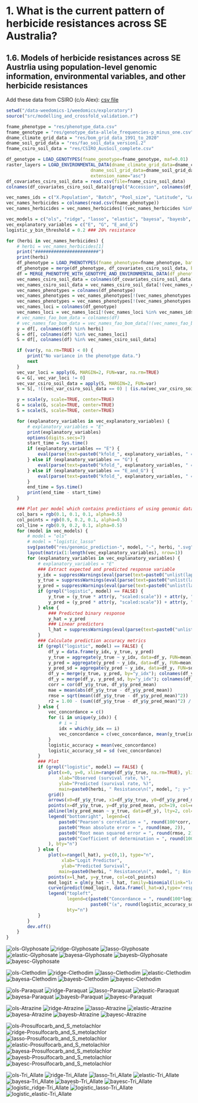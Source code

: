 # 1. What is the current pattern of herbicide resistances across SE Australia?

## 1.6. Models of herbicide resistances across SE Austrlia using population-level genomic information, environmental variables, and other herbicide resistances

Add these data from CSIRO (c/o Alex): [csv file](https://urldefense.com/v3/__https://drive.google.com/file/d/1RDxAuoXQZynMORNE2kRP_ZqHkWx1FuW4/view?usp=drive_link__;!!C5rN6bSF!EW1RdWcKYKRux59Bb7iOcZFy6tcDY7A5eX9aNZsdb1sGhy_ACkbt8TvfAgDGqldsbFJIl4y-NOBX5svFGLNcdxOytNbQJto_WFOeesgEtPsMrYp6$)

```R
setwd("/data-weedomics-1/weedomics/exploratory")
source("src/modelling_and_crossfold_validation.r")

fname_phenotype = "res/phenotype_data.csv"
fname_genotype = "res/genotype_data-allele_frequencies-p_minus_one.csv"
dname_climate_grid_data = "res/bom_grid_data_1991_to_2020"
dname_soil_grid_data = "res/fao_soil_data_version1.2"
fname_csiro_soil_data = "res/CSIRO_AusSoil_complete.csv"

df_genotype = LOAD_GENOTYPES(fname_genotype=fname_genotype, maf=0.01)
raster_layers = LOAD_ENVIRONMENTAL_DATA(dname_climate_grid_data=dname_climate_grid_data,
                                dname_soil_grid_data=dname_soil_grid_data,
                                extension_name="asc")
df_covariates_csiro_soil_data = read.csv(file=fname_csiro_soil_data)
colnames(df_covariates_csiro_soil_data)[grepl("Accession", colnames(df_covariates_csiro_soil_data))] = "X.Population"

vec_names_ids = c("X.Population", "Batch", "Pool_size", "Latitude", "Longitude", "long", "lat")
vec_names_herbicides = colnames(read.csv(fname_phenotype))
vec_names_herbicides = vec_names_herbicides[!(vec_names_herbicides %in% vec_names_ids)]

vec_models = c("ols", "ridge", "lasso", "elastic", "bayesa", "bayesb", "bayesc", "logistic_ridge", "logistic_lasso", "logistic_elastic")
vec_explanatory_variables = c("E", "G", "E_and_G")
logistic_y_bin_threshold = 0.2 ### 20% resistance

for (herbi in vec_names_herbicides) {
    # herbi = vec_names_herbicides[1]
    print("########################")
    print(herbi)
    df_phenotype = LOAD_PHENOTYPES(fname_phenotype=fname_phenotype, batch="all", phenotype_names=herbi)
    df_phenotype = merge(df_phenotype, df_covariates_csiro_soil_data, by="X.Population")
    df = MERGE_PHENOTYPE_WITH_GENOTYPE_AND_ENVIRONMENTAL_DATA(df_phenotype=df_phenotype, df_genotype=df_genotype, raster_layers=raster_layers)
    vec_names_csiro_soil_data = colnames(df_covariates_csiro_soil_data)
    vec_names_csiro_soil_data = vec_names_csiro_soil_data[!(vec_names_csiro_soil_data %in% vec_names_ids)]
    vec_names_phenotypes = colnames(df_phenotype)
    vec_names_phenotypes = vec_names_phenotypes[!(vec_names_phenotypes %in% vec_names_ids)]
    vec_names_phenotypes = vec_names_phenotypes[!(vec_names_phenotypes %in% vec_names_csiro_soil_data)]
    vec_names_loci = colnames(df_genotype)
    vec_names_loci = vec_names_loci[!(vec_names_loci %in% vec_names_ids)]
    # vec_names_fao_bom_data = colnames(df)
    # vec_names_fao_bom_data = vec_names_fao_bom_data[!(vec_names_fao_bom_data %in% c(vec_names_ids, vec_names_csiro_soil_data, vec_names_phenotypes, vec_names_loci))]
    y = df[, colnames(df) %in% herbi]
    G = df[, colnames(df) %in% vec_names_loci]
    S = df[, colnames(df) %in% vec_names_csiro_soil_data]

    if (var(y, na.rm=TRUE) < 0) {
        print("No variance in the phenotype data.")
        next
    }
    vec_var_loci = apply(G, MARGIN=2, FUN=var, na.rm=TRUE)
    G = G[, vec_var_loci != 0]
    vec_var_csiro_soil_data = apply(S, MARGIN=2, FUN=var)
    S = S[, !((vec_var_csiro_soil_data == 0) | (is.na(vec_var_csiro_soil_data)))]

    y = scale(y, scale=TRUE, center=TRUE)
    G = scale(G, scale=TRUE, center=TRUE)
    S = scale(S, scale=TRUE, center=TRUE)

    for (explanatory_variables in vec_explanatory_variables) {
        # explanatory_variables = "E"
        print(explanatory_variables)
        options(digits.secs=7)
        start_time = Sys.time()
        if (explanatory_variables == "E") {
            eval(parse(text=paste0("kfold_", explanatory_variables, " = KFOLD_CV(x=S, y=y, r=10, k=10, vec_models=vec_models, logistic_y_bin_threshold=logistic_y_bin_threshold)")))
        } else if (explanatory_variables == "G") {
            eval(parse(text=paste0("kfold_", explanatory_variables, " = KFOLD_CV(x=G, y=y, r=10, k=10, vec_models=vec_models, logistic_y_bin_threshold=logistic_y_bin_threshold)")))
        } else if (explanatory_variables == "E_and_G") {
            eval(parse(text=paste0("kfold_", explanatory_variables, " = KFOLD_CV(x=cbind(S, G), y=y, r=10, k=10, vec_models=vec_models, logistic_y_bin_threshold=logistic_y_bin_threshold)")))
        }
        end_time = Sys.time()
        print(end_time - start_time)
    }

    ### Plot per model which contains predictions of using genomic data only, and genomic data with CSIRO soil data
    col_bars = rgb(0.1, 0.1, 0.1, alpha=0.5)
    col_points = rgb(0.9, 0.2, 0.1, alpha=0.5)
    col_line = rgb(0.9, 0.2, 0.1, alpha=0.5)
    for (model in vec_models) {
        # model = "ols"
        # model = "logistic_lasso"
        svg(paste0("res/genomic_prediction-", model, "-", herbi, ".svg"), width=15.75, height=5.25)
        layout(matrix(1:length(vec_explanatory_variables), nrow=1))
        for (explanatory_variables in vec_explanatory_variables) {
            # explanatory_variables = "E"
            ### Extract expected and predicted response variable
            y_idx = suppressWarnings(eval(parse(text=paste0("unlist(lapply(kfold_", explanatory_variables, "$", model, ", FUN=function(x){lapply(x, FUN=function(y){if(!is.na(y)){y$idx_test}})}))"))))
            y_true = suppressWarnings(eval(parse(text=paste0("unlist(lapply(kfold_", explanatory_variables, "$", model, ", FUN=function(x){lapply(x, FUN=function(y){if(!is.na(y)){y$y_test}})}))"))))
            y_pred = suppressWarnings(eval(parse(text=paste0("unlist(lapply(kfold_", explanatory_variables, "$", model, ", FUN=function(x){lapply(x, FUN=function(y){if(!is.na(y)){y$y_hat}})}))"))))
            if (grepl("logistic", model) == FALSE) {
                y_true = (y_true * attr(y, "scaled:scale")) + attr(y, "scaled:center")
                y_pred = (y_pred * attr(y, "scaled:scale")) + attr(y, "scaled:center")
            } else {
                ### Predicted binary response
                y_hat = y_pred 
                ### Linear predictors
                l_hat = suppressWarnings(eval(parse(text=paste0("unlist(lapply(kfold_", explanatory_variables, "$", model, ", FUN=function(x){lapply(x, FUN=function(y){if(!is.na(y)){y$l_hat}})}))"))))
            }
            ### Calculate prediction accuracy metrics
            if (grepl("logistic", model) == FALSE) {
                df_y = data.frame(y_idx, y_true, y_pred)
                y_true = aggregate(y_true ~ y_idx, data=df_y, FUN=mean)
                y_pred = aggregate(y_pred ~ y_idx, data=df_y, FUN=mean)
                y_pred_sd = aggregate(y_pred ~ y_idx, data=df_y, FUN=sd)
                df_y = merge(y_true, y_pred, by="y_idx"); colnames(df_y) = c("y_idx", "y_true", "y_pred_mean")
                df_y = merge(df_y, y_pred_sd, by="y_idx"); colnames(df_y) = c("y_idx", "y_true", "y_pred_mean", "y_pred_sd")
                corr = cor(df_y$y_true, df_y$y_pred_mean)
                mae = mean(abs(df_y$y_true - df_y$y_pred_mean))
                rmse = sqrt(mean((df_y$y_true - df_y$y_pred_mean)^2))
                r2 = 1.00 - (sum((df_y$y_true - df_y$y_pred_mean)^2) / sum((df_y$y_true - mean(df_y$y_true))^2))
            } else {
                vec_concordance = c()
                for (i in unique(y_idx)) {
                    # i = 1
                    idx = which(y_idx == i)
                    vec_concordance = c(vec_concordance, mean(y_true[idx] == y_pred[idx]))
                }
                logistic_accuracy = mean(vec_concordance)
                logistic_accuracy_sd = sd (vec_concordance)
            }
            ### Plot
            if (grepl("logistic", model) == FALSE) {
                plot(x=0, y=0, xlim=range(df_y$y_true, na.rm=TRUE), ylim=range(c(df_y$y_pred_mean-df_y$y_pred_sd, df_y$y_pred_mean+df_y$y_pred_sd)), type="n", 
                    xlab="Observed (survival rate, %)", 
                    ylab="Predicted (survival rate, %)", 
                    main=paste0(herbi, " Resistance\n(", model, "; y~", explanatory_variables, ")"))
                grid()
                arrows(x0=df_y$y_true, x1=df_y$y_true, y0=df_y$y_pred_mean-df_y$y_pred_sd, y1=df_y$y_pred_mean+df_y$y_pred_sd, code=3, col=col_bars, angle=90, length=0.0, lty=1)
                points(x=df_y$y_true, y=df_y$y_pred_mean, pch=19, col=col_points)
                abline(lm(y_pred_mean ~ y_true, data=df_y), lty=2, col=col_line)
                legend("bottomright", legend=c(
                    paste0("Pearson's correlation = ", round(100*corr, 2), "%"),
                    paste0("Mean absolute error = ", round(mae, 2)),
                    paste0("Root mean squared error = ", round(rmse, 2)),
                    paste0("Coefficient of determination = ", round(100*r2, 2), "%")
                ), bty="n")
            } else {
                plot(x=range(l_hat), y=c(0,1), type="n", 
                     xlab="Logit Predictor",
                     ylab="Predicted Survival", 
                    main=paste0(herbi, " Resistance\n(", model, "; Bin(y; ", round(logistic_y_bin_threshold, 2), ")~", explanatory_variables, ")"))
                points(x=l_hat, y=y_true, col=col_points)
                mod_logit = glm(y_hat ~ l_hat, family=binomial(link="logit"))
                curve(predict(mod_logit, data.frame(l_hat=x),type='resp'), add=TRUE, lty=2, col=col_line)
                legend("topleft", 
                       legend=c(paste0("Concordance = ", round(100*logistic_accuracy, 2), "%"), 
                                paste0("(±", round(logistic_accuracy_sd*100),"%)")), 
                       bty="n")
            }
        }
        dev.off()
    }
}
```

![ols-Glyphosate](../res/genomic_prediction-ols-Glyphosate.svg)
![ridge-Glyphosate](../res/genomic_prediction-ridge-Glyphosate.svg)
![lasso-Glyphosate](../res/genomic_prediction-lasso-Glyphosate.svg)
![elastic-Glyphosate](../res/genomic_prediction-elastic-Glyphosate.svg)
![bayesa-Glyphosate](../res/genomic_prediction-bayesa-Glyphosate.svg)
![bayesb-Glyphosate](../res/genomic_prediction-bayesb-Glyphosate.svg)
![bayesc-Glyphosate](../res/genomic_prediction-bayesc-Glyphosate.svg)

![ols-Clethodim](../res/genomic_prediction-ols-Clethodim.svg)
![ridge-Clethodim](../res/genomic_prediction-ridge-Clethodim.svg)
![lasso-Clethodim](../res/genomic_prediction-lasso-Clethodim.svg)
![elastic-Clethodim](../res/genomic_prediction-elastic-Clethodim.svg)
![bayesa-Clethodim](../res/genomic_prediction-bayesa-Clethodim.svg)
![bayesb-Clethodim](../res/genomic_prediction-bayesb-Clethodim.svg)
![bayesc-Clethodim](../res/genomic_prediction-bayesc-Clethodim.svg)

![ols-Paraquat](../res/genomic_prediction-ols-Paraquat.svg)
![ridge-Paraquat](../res/genomic_prediction-ridge-Paraquat.svg)
![lasso-Paraquat](../res/genomic_prediction-lasso-Paraquat.svg)
![elastic-Paraquat](../res/genomic_prediction-elastic-Paraquat.svg)
![bayesa-Paraquat](../res/genomic_prediction-bayesa-Paraquat.svg)
![bayesb-Paraquat](../res/genomic_prediction-bayesb-Paraquat.svg)
![bayesc-Paraquat](../res/genomic_prediction-bayesc-Paraquat.svg)

![ols-Atrazine](../res/genomic_prediction-ols-Atrazine.svg)
![ridge-Atrazine](../res/genomic_prediction-ridge-Atrazine.svg)
![lasso-Atrazine](../res/genomic_prediction-lasso-Atrazine.svg)
![elastic-Atrazine](../res/genomic_prediction-elastic-Atrazine.svg)
![bayesa-Atrazine](../res/genomic_prediction-bayesa-Atrazine.svg)
![bayesb-Atrazine](../res/genomic_prediction-bayesb-Atrazine.svg)
![bayesc-Atrazine](../res/genomic_prediction-bayesc-Atrazine.svg)

![ols-Prosulfocarb_and_S_metolachlor](../res/genomic_prediction-ols-Prosulfocarb_and_S_metolachlor.svg)
![ridge-Prosulfocarb_and_S_metolachlor](../res/genomic_prediction-ridge-Prosulfocarb_and_S_metolachlor.svg)
![lasso-Prosulfocarb_and_S_metolachlor](../res/genomic_prediction-lasso-Prosulfocarb_and_S_metolachlor.svg)
![elastic-Prosulfocarb_and_S_metolachlor](../res/genomic_prediction-elastic-Prosulfocarb_and_S_metolachlor.svg)
![bayesa-Prosulfocarb_and_S_metolachlor](../res/genomic_prediction-bayesa-Prosulfocarb_and_S_metolachlor.svg)
![bayesb-Prosulfocarb_and_S_metolachlor](../res/genomic_prediction-bayesb-Prosulfocarb_and_S_metolachlor.svg)
![bayesc-Prosulfocarb_and_S_metolachlor](../res/genomic_prediction-bayesc-Prosulfocarb_and_S_metolachlor.svg)

![ols-Tri_Allate](../res/genomic_prediction-ols-Tri_Allate.svg)
![ridge-Tri_Allate](../res/genomic_prediction-ridge-Tri_Allate.svg)
![lasso-Tri_Allate](../res/genomic_prediction-lasso-Tri_Allate.svg)
![elastic-Tri_Allate](../res/genomic_prediction-elastic-Tri_Allate.svg)
![bayesa-Tri_Allate](../res/genomic_prediction-bayesa-Tri_Allate.svg)
![bayesb-Tri_Allate](../res/genomic_prediction-bayesb-Tri_Allate.svg)
![bayesc-Tri_Allate](../res/genomic_prediction-bayesc-Tri_Allate.svg)
![logistic_ridge-Tri_Allate](../res/genomic_prediction-logistic_ridge-Tri_Allate.svg)
![logistic_lasso-Tri_Allate](../res/genomic_prediction-logistic_lasso-Tri_Allate.svg)
![logistic_elastic-Tri_Allate](../res/genomic_prediction-logistic_elastic-Tri_Allate.svg)
